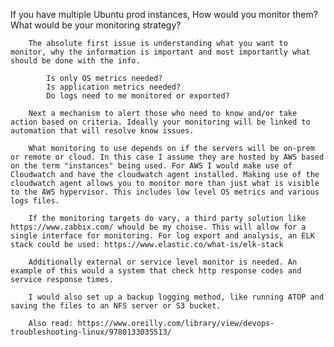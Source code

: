 If you have multiple Ubuntu prod instances, How would you monitor them? What would be your monitoring strategy?

        The absolute first issue is understanding what you want to monitor, why the information is important and most importantly what should be done with the info. 
            
            Is only OS metrics needed?
            Is application metrics needed?
            Do logs need to me monitored or exported?
        
        Next a mechanism to alert those who need to know and/or take action based on criteria. Ideally your monitoring will be linked to automation that will resolve know issues.
    
        What monitoring to use depends on if the servers will be on-prem or remote or cloud. In this case I assume they are hosted by AWS based on the term "instances" being used. For AWS I would make use of Cloudwatch and have the cloudwatch agent installed. Making use of the cloudwatch agent allows you to monitor more than just what is visible to the AWS hypervisor. This includes low level OS metrics and various logs files.

        If the monitoring targets do vary, a third party solution like https://www.zabbix.com/ whould be my choise. This will allow for a single interface for monitoring. For log export and analysis, an ELK stack could be used: https://www.elastic.co/what-is/elk-stack

        Additionally external or service level monitor is needed. An example of this would a system that check http response codes and service response times.

        I would also set up a backup logging method, like running ATOP and saving the files to an NFS server or S3 bucket. 

        Also read: https://www.oreilly.com/library/view/devops-troubleshooting-linux/9780133035513/